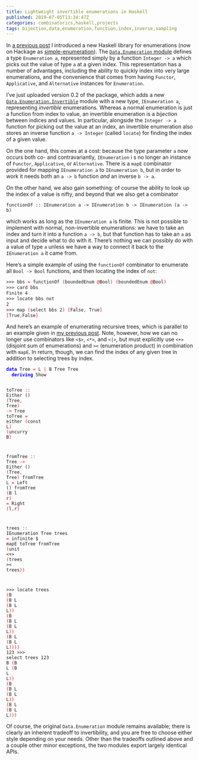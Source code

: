 ```yaml
---
title: Lightweight invertible enumerations in Haskell
published: 2019-07-05T13:34:47Z
categories: combinatorics,haskell,projects
tags: bijection,data,enumeration,function,index,inverse,sampling
---
```


<p>In <a href="https://byorgey.wordpress.com/2019/05/14/lightweight-efficiently-sampleable-enumerations-in-haskell/">a previous post</a> I introduced a new Haskell library for enumerations (now on Hackage as <a href="http://hackage.haskell.org/package/simple-enumeration">simple-enumeration</a>). The <a href="http://hackage.haskell.org/package/simple-enumeration-0.2/docs/Data-Enumeration.html"><code>Data.Enumeration</code> module</a> defines a type <code>Enumeration a</code>, represented simply by a function <code>Integer -&gt; a</code> which picks out the value of type <code>a</code> at a given index. This representation has a number of advantages, including the ability to quickly index into very large enumerations, and the convenience that comes from having <code>Functor</code>, <code>Applicative</code>, and <code>Alternative</code> instances for <code>Enumeration</code>.</p>
<p>I’ve just uploaded version 0.2 of the package, which adds a new <a href="http://hackage.haskell.org/package/simple-enumeration-0.2/docs/Data-Enumeration-Invertible.html"><code>Data.Enumeration.Invertible</code></a> module with a new type, <code>IEnumeration a</code>, representing <em>invertible</em> enumerations. Whereas a normal enumeration is just a function from index to value, an invertible enumeration is a <em>bijection</em> between indices and values. In particular, alongside the <code>Integer -&gt; a</code> function for picking out the value at an index, an invertible enumeration also stores an inverse function <code>a -&gt; Integer</code> (called <code>locate</code>) for finding the index of a given value.</p>
<p>On the one hand, this comes at a cost: because the type parameter <code>a</code> now occurs both co- and contravariantly, <code>IEnumeration</code> i s no longer an instance of <code>Functor</code>, <code>Applicative</code>, or <code>Alternative</code>. There is a <code>mapE</code> combinator provided for mapping <code>IEnumeration a</code> to <code>IEnumeration b</code>, but in order to work it needs both an <code>a -&gt; b</code> function <em>and</em> an inverse <code>b -&gt; a</code>.</p>
<p>On the other hand, we also gain something: of course the ability to look up the index of a value is nifty, and beyond that we also get a combinator</p>
<p><code>functionOf :: IEnumeration a -&gt; IEnumeration b -&gt; IEnumeration (a -&gt; b)</code></p>
<p>which works as long as the <code>IEnumeration a</code> is finite. This is not possible to implement with normal, non-invertible enumerations: we have to take an index and turn it into a function <code>a -&gt; b</code>, but that function has to take an <code>a</code> as input and decide what to do with it. There’s nothing we can possibly do with a value of type <code>a</code> unless we have a way to connect it back to the <code>IEnumeration a</code> it came from.</p>
<p>Here’s a simple example of using the <code>functionOf</code> combinator to enumerate all <code>Bool -&gt; Bool</code> functions, and then locating the index of <code>not</code>:</p>
<pre class="sourceCode haskell"><code class="sourceCode haskell"><span>&gt;&gt;&gt;</span> <span>bbs</span> <span style="color:red;">=</span> <span>functionOf</span> <span style="color:red;">(</span><span>boundedEnum</span> <span style="color:red;">@</span><span>Bool</span><span style="color:red;">)</span> <span style="color:red;">(</span><span>boundedEnum</span> <span style="color:red;">@</span><span>Bool</span><span style="color:red;">)</span>
<span>&gt;&gt;&gt;</span> <span>card</span> <span>bbs</span>
<span>Finite</span> <span class="hs-num">4</span>
<span>&gt;&gt;&gt;</span> <span>locate</span> <span>bbs</span> <span>not</span>
<span class="hs-num">2</span>
<span>&gt;&gt;&gt;</span> <span>map</span> <span style="color:red;">(</span><span>select</span> <span>bbs</span> <span class="hs-num">2</span><span style="color:red;">)</span> <span style="color:red;">[</span><span>False</span><span style="color:red;">,</span> <span>True</span><span style="color:red;">]</span>
<span style="color:red;">[</span><span>True</span><span style="color:red;">,</span><span>False</span><span style="color:red;">]</span></code></pre>
<p>And here’s an example of enumerating recursive trees, which is parallel to an example given in <a href="https://byorgey.wordpress.com/2019/05/14/lightweight-efficiently-sampleable-enumerations-in-haskell/">my previous post</a>. Note, however, how we can no longer use combinators like <code>&lt;$&gt;</code>, <code>&lt;*&gt;</code>, and <code>&lt;|&gt;</code>, but must explicitly use <code>&lt;+&gt;</code> (disjoint sum of enumerations) and <code>&gt;&lt;</code> (enumeration product) in combination with <code>mapE</code>. In return, though, we can find the index of any given tree in addition to selecting trees by index.</p>
<pre class="sourceCode haskell"><code class="sourceCode haskell"><span style="color:blue;font-weight:bold;">data</span> <span>Tree</span> <span style="color:red;">=</span> <span>L</span> <span style="color:red;">|</span> <span>B</span> <span>Tree</span> <span>Tree</span>
  <span style="color:blue;font-weight:bold;">deriving</span> <span>Show</span>

<span>toTree</span> <span style="color:red;">::</span> <span>Either</span> <span>()</span> <span style="color:red;">(</span><span>Tree</span><span style="color:red;">,</span> <span>Tree</span><span style="color:red;">)</span> <span style="color:red;">-&gt;</span> <span>Tree</span>
<span>toTree</span> <span style="color:red;">=</span> <span>either</span> <span style="color:red;">(</span><span>const</span> <span>L</span><span style="color:red;">)</span> <span style="color:red;">(</span><span>uncurry</span> <span>B</span><span style="color:red;">)</span>

<span>fromTree</span> <span style="color:red;">::</span> <span>Tree</span> <span style="color:red;">-&gt;</span> <span>Either</span> <span>()</span> <span style="color:red;">(</span><span>Tree</span><span style="color:red;">,</span> <span>Tree</span><span style="color:red;">)</span>
<span>fromTree</span> <span>L</span>       <span style="color:red;">=</span> <span>Left</span> <span>()</span>
<span>fromTree</span> <span style="color:red;">(</span><span>B</span> <span>l</span> <span>r</span><span style="color:red;">)</span> <span style="color:red;">=</span> <span>Right</span> <span style="color:red;">(</span><span>l</span><span style="color:red;">,</span><span>r</span><span style="color:red;">)</span>

<span>trees</span> <span style="color:red;">::</span> <span>IEnumeration</span> <span>Tree</span>
<span>trees</span> <span style="color:red;">=</span> <span>infinite</span> <span>$</span> <span>mapE</span> <span>toTree</span> <span>fromTree</span> <span style="color:red;">(</span><span>unit</span> <span>&lt;+&gt;</span> <span style="color:red;">(</span><span>trees</span> <span>&gt;&lt;</span> <span>trees</span><span style="color:red;">)</span><span style="color:red;">)</span>

<span>&gt;&gt;&gt;</span> <span>locate</span> <span>trees</span> <span style="color:red;">(</span><span>B</span> <span style="color:red;">(</span><span>B</span> <span>L</span> <span style="color:red;">(</span><span>B</span> <span>L</span> <span>L</span><span style="color:red;">)</span><span style="color:red;">)</span> <span style="color:red;">(</span><span>B</span> <span style="color:red;">(</span><span>B</span> <span>L</span> <span style="color:red;">(</span><span>B</span> <span>L</span> <span>L</span><span style="color:red;">)</span><span style="color:red;">)</span> <span style="color:red;">(</span><span>B</span> <span>L</span> <span style="color:red;">(</span><span>B</span> <span>L</span> <span>L</span><span style="color:red;">)</span><span style="color:red;">)</span><span style="color:red;">)</span><span style="color:red;">)</span>
<span class="hs-num">123</span>
<span>&gt;&gt;&gt;</span> <span>select</span> <span>trees</span> <span class="hs-num">123</span>
<span>B</span> <span style="color:red;">(</span><span>B</span> <span>L</span> <span style="color:red;">(</span><span>B</span> <span>L</span> <span>L</span><span style="color:red;">)</span><span style="color:red;">)</span> <span style="color:red;">(</span><span>B</span> <span style="color:red;">(</span><span>B</span> <span>L</span> <span style="color:red;">(</span><span>B</span> <span>L</span> <span>L</span><span style="color:red;">)</span><span style="color:red;">)</span> <span style="color:red;">(</span><span>B</span> <span>L</span> <span style="color:red;">(</span><span>B</span> <span>L</span> <span>L</span><span style="color:red;">)</span><span style="color:red;">)</span><span style="color:red;">)</span></code></pre>
<p>Of course, the original <code>Data.Enumeration</code> module remains available; there is clearly an inherent tradeoff to invertibility, and you are free to choose either style depending on your needs. Other than the tradeoffs outlined above and a couple other minor exceptions, the two modules export largely identical APIs.</p>


